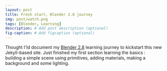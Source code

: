 ```yaml
---
layout: post
title: Fresh start, Blender 2.8 journey
img: post/watch.png
tags: [Blender, Learning]
description: # Add post description (optional)
fig-caption: # Add figcaption (optional)
---
```


Thought I'ld document my [Blender 2.8](https://www.udemy.com/course/blendertutorial/) learning journey to kickstart this new Jekyll-based site. Just finished my first section learning the basics : building a simple scene using primitives, adding materials, making a background and some lighting.
